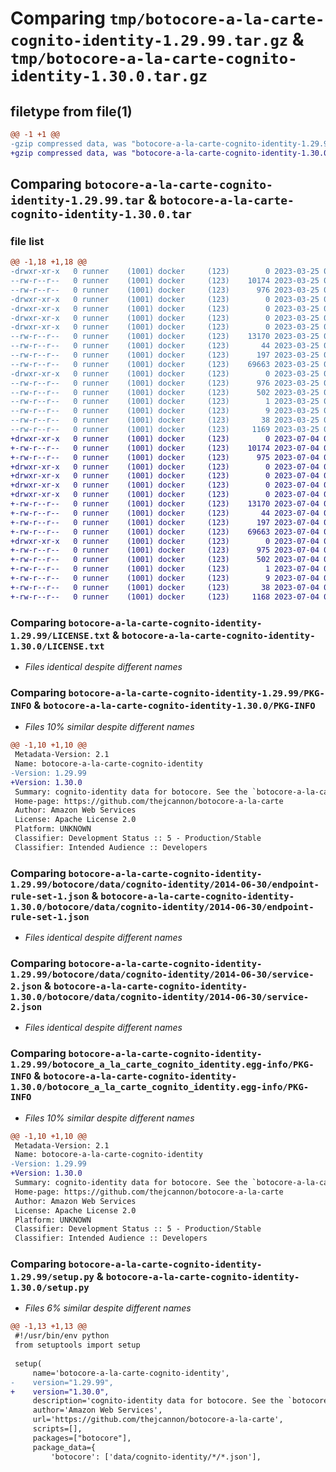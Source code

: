 # Comparing `tmp/botocore-a-la-carte-cognito-identity-1.29.99.tar.gz` & `tmp/botocore-a-la-carte-cognito-identity-1.30.0.tar.gz`

## filetype from file(1)

```diff
@@ -1 +1 @@
-gzip compressed data, was "botocore-a-la-carte-cognito-identity-1.29.99.tar", last modified: Sat Mar 25 01:22:26 2023, max compression
+gzip compressed data, was "botocore-a-la-carte-cognito-identity-1.30.0.tar", last modified: Tue Jul  4 01:44:16 2023, max compression
```

## Comparing `botocore-a-la-carte-cognito-identity-1.29.99.tar` & `botocore-a-la-carte-cognito-identity-1.30.0.tar`

### file list

```diff
@@ -1,18 +1,18 @@
-drwxr-xr-x   0 runner    (1001) docker     (123)        0 2023-03-25 01:22:26.122519 botocore-a-la-carte-cognito-identity-1.29.99/
--rw-r--r--   0 runner    (1001) docker     (123)    10174 2023-03-25 01:22:25.000000 botocore-a-la-carte-cognito-identity-1.29.99/LICENSE.txt
--rw-r--r--   0 runner    (1001) docker     (123)      976 2023-03-25 01:22:26.122519 botocore-a-la-carte-cognito-identity-1.29.99/PKG-INFO
-drwxr-xr-x   0 runner    (1001) docker     (123)        0 2023-03-25 01:22:26.122519 botocore-a-la-carte-cognito-identity-1.29.99/botocore/
-drwxr-xr-x   0 runner    (1001) docker     (123)        0 2023-03-25 01:22:26.122519 botocore-a-la-carte-cognito-identity-1.29.99/botocore/data/
-drwxr-xr-x   0 runner    (1001) docker     (123)        0 2023-03-25 01:22:26.122519 botocore-a-la-carte-cognito-identity-1.29.99/botocore/data/cognito-identity/
-drwxr-xr-x   0 runner    (1001) docker     (123)        0 2023-03-25 01:22:26.122519 botocore-a-la-carte-cognito-identity-1.29.99/botocore/data/cognito-identity/2014-06-30/
--rw-r--r--   0 runner    (1001) docker     (123)    13170 2023-03-25 01:22:12.000000 botocore-a-la-carte-cognito-identity-1.29.99/botocore/data/cognito-identity/2014-06-30/endpoint-rule-set-1.json
--rw-r--r--   0 runner    (1001) docker     (123)       44 2023-03-25 01:22:12.000000 botocore-a-la-carte-cognito-identity-1.29.99/botocore/data/cognito-identity/2014-06-30/examples-1.json
--rw-r--r--   0 runner    (1001) docker     (123)      197 2023-03-25 01:22:12.000000 botocore-a-la-carte-cognito-identity-1.29.99/botocore/data/cognito-identity/2014-06-30/paginators-1.json
--rw-r--r--   0 runner    (1001) docker     (123)    69663 2023-03-25 01:22:12.000000 botocore-a-la-carte-cognito-identity-1.29.99/botocore/data/cognito-identity/2014-06-30/service-2.json
-drwxr-xr-x   0 runner    (1001) docker     (123)        0 2023-03-25 01:22:26.122519 botocore-a-la-carte-cognito-identity-1.29.99/botocore_a_la_carte_cognito_identity.egg-info/
--rw-r--r--   0 runner    (1001) docker     (123)      976 2023-03-25 01:22:26.000000 botocore-a-la-carte-cognito-identity-1.29.99/botocore_a_la_carte_cognito_identity.egg-info/PKG-INFO
--rw-r--r--   0 runner    (1001) docker     (123)      502 2023-03-25 01:22:26.000000 botocore-a-la-carte-cognito-identity-1.29.99/botocore_a_la_carte_cognito_identity.egg-info/SOURCES.txt
--rw-r--r--   0 runner    (1001) docker     (123)        1 2023-03-25 01:22:26.000000 botocore-a-la-carte-cognito-identity-1.29.99/botocore_a_la_carte_cognito_identity.egg-info/dependency_links.txt
--rw-r--r--   0 runner    (1001) docker     (123)        9 2023-03-25 01:22:26.000000 botocore-a-la-carte-cognito-identity-1.29.99/botocore_a_la_carte_cognito_identity.egg-info/top_level.txt
--rw-r--r--   0 runner    (1001) docker     (123)       38 2023-03-25 01:22:26.122519 botocore-a-la-carte-cognito-identity-1.29.99/setup.cfg
--rw-r--r--   0 runner    (1001) docker     (123)     1169 2023-03-25 01:22:25.000000 botocore-a-la-carte-cognito-identity-1.29.99/setup.py
+drwxr-xr-x   0 runner    (1001) docker     (123)        0 2023-07-04 01:44:16.914410 botocore-a-la-carte-cognito-identity-1.30.0/
+-rw-r--r--   0 runner    (1001) docker     (123)    10174 2023-07-04 01:44:16.000000 botocore-a-la-carte-cognito-identity-1.30.0/LICENSE.txt
+-rw-r--r--   0 runner    (1001) docker     (123)      975 2023-07-04 01:44:16.914410 botocore-a-la-carte-cognito-identity-1.30.0/PKG-INFO
+drwxr-xr-x   0 runner    (1001) docker     (123)        0 2023-07-04 01:44:16.914410 botocore-a-la-carte-cognito-identity-1.30.0/botocore/
+drwxr-xr-x   0 runner    (1001) docker     (123)        0 2023-07-04 01:44:16.914410 botocore-a-la-carte-cognito-identity-1.30.0/botocore/data/
+drwxr-xr-x   0 runner    (1001) docker     (123)        0 2023-07-04 01:44:16.914410 botocore-a-la-carte-cognito-identity-1.30.0/botocore/data/cognito-identity/
+drwxr-xr-x   0 runner    (1001) docker     (123)        0 2023-07-04 01:44:16.914410 botocore-a-la-carte-cognito-identity-1.30.0/botocore/data/cognito-identity/2014-06-30/
+-rw-r--r--   0 runner    (1001) docker     (123)    13170 2023-07-04 01:44:02.000000 botocore-a-la-carte-cognito-identity-1.30.0/botocore/data/cognito-identity/2014-06-30/endpoint-rule-set-1.json
+-rw-r--r--   0 runner    (1001) docker     (123)       44 2023-07-04 01:44:02.000000 botocore-a-la-carte-cognito-identity-1.30.0/botocore/data/cognito-identity/2014-06-30/examples-1.json
+-rw-r--r--   0 runner    (1001) docker     (123)      197 2023-07-04 01:44:02.000000 botocore-a-la-carte-cognito-identity-1.30.0/botocore/data/cognito-identity/2014-06-30/paginators-1.json
+-rw-r--r--   0 runner    (1001) docker     (123)    69663 2023-07-04 01:44:02.000000 botocore-a-la-carte-cognito-identity-1.30.0/botocore/data/cognito-identity/2014-06-30/service-2.json
+drwxr-xr-x   0 runner    (1001) docker     (123)        0 2023-07-04 01:44:16.914410 botocore-a-la-carte-cognito-identity-1.30.0/botocore_a_la_carte_cognito_identity.egg-info/
+-rw-r--r--   0 runner    (1001) docker     (123)      975 2023-07-04 01:44:16.000000 botocore-a-la-carte-cognito-identity-1.30.0/botocore_a_la_carte_cognito_identity.egg-info/PKG-INFO
+-rw-r--r--   0 runner    (1001) docker     (123)      502 2023-07-04 01:44:16.000000 botocore-a-la-carte-cognito-identity-1.30.0/botocore_a_la_carte_cognito_identity.egg-info/SOURCES.txt
+-rw-r--r--   0 runner    (1001) docker     (123)        1 2023-07-04 01:44:16.000000 botocore-a-la-carte-cognito-identity-1.30.0/botocore_a_la_carte_cognito_identity.egg-info/dependency_links.txt
+-rw-r--r--   0 runner    (1001) docker     (123)        9 2023-07-04 01:44:16.000000 botocore-a-la-carte-cognito-identity-1.30.0/botocore_a_la_carte_cognito_identity.egg-info/top_level.txt
+-rw-r--r--   0 runner    (1001) docker     (123)       38 2023-07-04 01:44:16.914410 botocore-a-la-carte-cognito-identity-1.30.0/setup.cfg
+-rw-r--r--   0 runner    (1001) docker     (123)     1168 2023-07-04 01:44:16.000000 botocore-a-la-carte-cognito-identity-1.30.0/setup.py
```

### Comparing `botocore-a-la-carte-cognito-identity-1.29.99/LICENSE.txt` & `botocore-a-la-carte-cognito-identity-1.30.0/LICENSE.txt`

 * *Files identical despite different names*

### Comparing `botocore-a-la-carte-cognito-identity-1.29.99/PKG-INFO` & `botocore-a-la-carte-cognito-identity-1.30.0/PKG-INFO`

 * *Files 10% similar despite different names*

```diff
@@ -1,10 +1,10 @@
 Metadata-Version: 2.1
 Name: botocore-a-la-carte-cognito-identity
-Version: 1.29.99
+Version: 1.30.0
 Summary: cognito-identity data for botocore. See the `botocore-a-la-carte` package for more info.
 Home-page: https://github.com/thejcannon/botocore-a-la-carte
 Author: Amazon Web Services
 License: Apache License 2.0
 Platform: UNKNOWN
 Classifier: Development Status :: 5 - Production/Stable
 Classifier: Intended Audience :: Developers
```

### Comparing `botocore-a-la-carte-cognito-identity-1.29.99/botocore/data/cognito-identity/2014-06-30/endpoint-rule-set-1.json` & `botocore-a-la-carte-cognito-identity-1.30.0/botocore/data/cognito-identity/2014-06-30/endpoint-rule-set-1.json`

 * *Files identical despite different names*

### Comparing `botocore-a-la-carte-cognito-identity-1.29.99/botocore/data/cognito-identity/2014-06-30/service-2.json` & `botocore-a-la-carte-cognito-identity-1.30.0/botocore/data/cognito-identity/2014-06-30/service-2.json`

 * *Files identical despite different names*

### Comparing `botocore-a-la-carte-cognito-identity-1.29.99/botocore_a_la_carte_cognito_identity.egg-info/PKG-INFO` & `botocore-a-la-carte-cognito-identity-1.30.0/botocore_a_la_carte_cognito_identity.egg-info/PKG-INFO`

 * *Files 10% similar despite different names*

```diff
@@ -1,10 +1,10 @@
 Metadata-Version: 2.1
 Name: botocore-a-la-carte-cognito-identity
-Version: 1.29.99
+Version: 1.30.0
 Summary: cognito-identity data for botocore. See the `botocore-a-la-carte` package for more info.
 Home-page: https://github.com/thejcannon/botocore-a-la-carte
 Author: Amazon Web Services
 License: Apache License 2.0
 Platform: UNKNOWN
 Classifier: Development Status :: 5 - Production/Stable
 Classifier: Intended Audience :: Developers
```

### Comparing `botocore-a-la-carte-cognito-identity-1.29.99/setup.py` & `botocore-a-la-carte-cognito-identity-1.30.0/setup.py`

 * *Files 6% similar despite different names*

```diff
@@ -1,13 +1,13 @@
 #!/usr/bin/env python
 from setuptools import setup
 
 setup(
     name='botocore-a-la-carte-cognito-identity',
-    version="1.29.99",
+    version="1.30.0",
     description='cognito-identity data for botocore. See the `botocore-a-la-carte` package for more info.',
     author='Amazon Web Services',
     url='https://github.com/thejcannon/botocore-a-la-carte',
     scripts=[],
     packages=["botocore"],
     package_data={
         'botocore': ['data/cognito-identity/*/*.json'],
```

